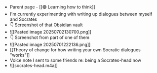 - Parent page - [[🟣 Learning how to think]]
- I'm currently experimenting with writing up dialogues between myself and Socrates
- 👇 Screenshot of that Obsidian vault
- ![[Pasted image 20250702130700.png]] 
- 👇 Screenshot from part of one of them
- ![[Pasted image 20250701222136.png]]
- [[Theory of change for how writing your own Socratic dialogues "works"]]
- Voice note I sent to some friends re: being a Socrates-head now
- ![[socrates-head.m4a]]